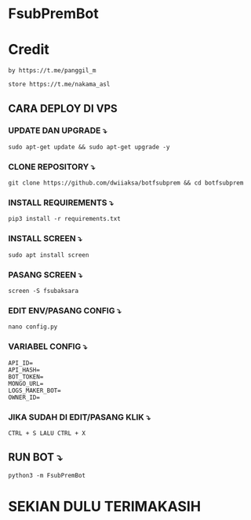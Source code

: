 # FsubPremBot
# Credit
```
by https://t.me/panggil_m
```
```
store https://t.me/nakama_asl
```

## CARA DEPLOY DI VPS
### UPDATE DAN UPGRADE ⤵️
```
sudo apt-get update && sudo apt-get upgrade -y
```

### CLONE REPOSITORY ⤵️
```
git clone https://github.com/dwiiaksa/botfsubprem && cd botfsubprem
```

### INSTALL REQUIREMENTS ⤵️
```
pip3 install -r requirements.txt
```

### INSTALL SCREEN ⤵️
```
sudo apt install screen
```

### PASANG SCREEN ⤵️
```
screen -S fsubaksara
```

### EDIT ENV/PASANG CONFIG ⤵️
```
nano config.py
```

### VARIABEL CONFIG ⤵️
```
API_ID=
API_HASH=
BOT_TOKEN=
MONGO_URL=
LOGS_MAKER_BOT=
OWNER_ID=
```

### JIKA SUDAH DI EDIT/PASANG KLIK ⤵️
```
CTRL + S LALU CTRL + X
```

## RUN BOT ⤵️
```
python3 -m FsubPremBot
```

# SEKIAN DULU TERIMAKASIH




